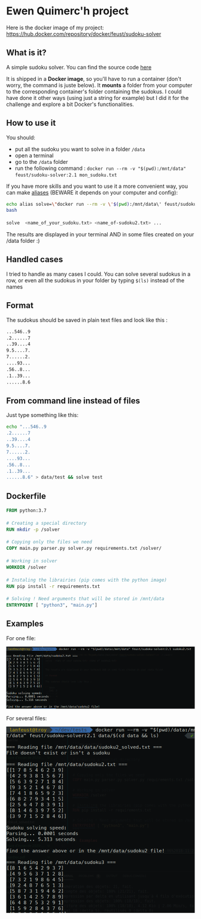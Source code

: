 # Ewen Quimerc'h project

Here is the docker image of my project: <https://hub.docker.com/repository/docker/feust/sudoku-solver>

## What is it?

A simple sudoku solver. You can find the source code [here](https://github.com/EwenQuim/sudoku-solver)

It is shipped in a **Docker image**, so you'll have to run a container (don't worry, the command is juste below). It **mounts** a folder from your computer to the corresponding container's folder containing the sudokus. I could have done it other ways (using just a string for example) but I did it for the challenge and explore a bit Docker's functionalities.

## How to use it

You should:

- put all the sudoku you want to solve in a folder `/data`
- open a terminal
- go to the `/data` folder 
- run the following command : `docker run --rm -v "$(pwd):/mnt/data" feust/sudoku-solver:2.1 mon_sudoku.txt`

If you have more skills and you want to use it a more convenient way, you can make [aliases](https://dev.ewen.quimerch.com/articles/2-linux-aliases.html) (BEWARE it depends on your computer and config):
  
```bash
echo alias solve=\"docker run --rm -v \'$(pwd):/mnt/data\' feust/sudoku-solver:2.1\" >> ~/.bashrc
bash

solve  <name_of_your_sudoku.txt> <name_of-sudoku2.txt> ...
```

The results are displayed in your terminal AND in some files created on your /data folder :)

## Handled cases

I tried to handle as many cases I could. You can solve several sudokus in a row, or even all the sudokus in your folder by typing `$(ls)` instead of the names

## Format

The sudokus should be saved in plain text files and look like this :

```bash
...546..9
.2......7
..39....4
9.5....7.
7......2.
....93...
.56..8...
.1..39...
......8.6
```

## From command line instead of files

Just type something like this:

```bash
echo "...546..9
.2......7
..39....4
9.5....7.
7......2.
....93...
.56..8...
.1..39...
......8.6" > data/test && solve test
```

## Dockerfile

```dockerfile
FROM python:3.7

# Creating a special directory
RUN mkdir -p /solver

# Copying only the files we need
COPY main.py parser.py solver.py requirements.txt /solver/

# Working in solver
WORKDIR /solver

# Instaling the librairies (pip comes with the python image)
RUN pip install -r requirements.txt

# Solving ! Need arguments that will be stored in /mnt/data
ENTRYPOINT [ "python3", "main.py"]
```

## Examples

For one file:

![Photo](Capture%20d’écran%20de%202020-06-06%2018-11-23.png)

For several files:

![Photo2](Capture%20d’écran%20de%202020-06-06%2018-12-54.png)
